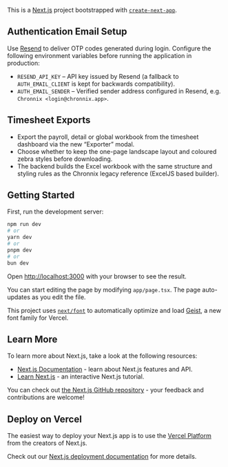 This is a [Next.js](https://nextjs.org) project bootstrapped with [`create-next-app`](https://nextjs.org/docs/app/api-reference/cli/create-next-app).

## Authentication Email Setup

Use [Resend](https://resend.com) to deliver OTP codes generated during login. Configure the following environment variables before running the application in production:

- `RESEND_API_KEY` – API key issued by Resend (a fallback to `AUTH_EMAIL_CLIENT` is kept for backwards compatibility).
- `AUTH_EMAIL_SENDER` – Verified sender address configured in Resend, e.g. `Chronnix <login@chronnix.app>`.

## Timesheet Exports

- Export the payroll, detail or global workbook from the timesheet dashboard via the new “Exporter” modal.
- Choose whether to keep the one-page landscape layout and coloured zebra styles before downloading.
- The backend builds the Excel workbook with the same structure and styling rules as the Chronnix legacy reference (ExcelJS based builder).

## Getting Started

First, run the development server:

```bash
npm run dev
# or
yarn dev
# or
pnpm dev
# or
bun dev
```

Open [http://localhost:3000](http://localhost:3000) with your browser to see the result.

You can start editing the page by modifying `app/page.tsx`. The page auto-updates as you edit the file.

This project uses [`next/font`](https://nextjs.org/docs/app/building-your-application/optimizing/fonts) to automatically optimize and load [Geist](https://vercel.com/font), a new font family for Vercel.

## Learn More

To learn more about Next.js, take a look at the following resources:

- [Next.js Documentation](https://nextjs.org/docs) - learn about Next.js features and API.
- [Learn Next.js](https://nextjs.org/learn) - an interactive Next.js tutorial.

You can check out [the Next.js GitHub repository](https://github.com/vercel/next.js) - your feedback and contributions are welcome!

## Deploy on Vercel

The easiest way to deploy your Next.js app is to use the [Vercel Platform](https://vercel.com/new?utm_medium=default-template&filter=next.js&utm_source=create-next-app&utm_campaign=create-next-app-readme) from the creators of Next.js.

Check out our [Next.js deployment documentation](https://nextjs.org/docs/app/building-your-application/deploying) for more details.
